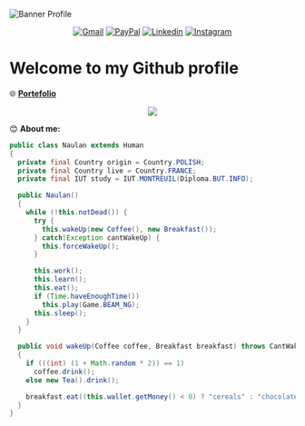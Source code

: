 ![Banner Profile](https://eapi.pcloud.com/getpubthumb?code=XZmubJZO3RLKrQ4bwSiOupYtRg78SzGx3N7&linkpassword=undefined&size=1918x378&crop=0&type=auto)

<p align="center">
<a href="mailto:contact@naulan-chrzaszcz.fr"><img alt="Gmail" src="https://img.shields.io/badge/Gmail-D14836?style=for-the-badge&logo=gmail&logoColor=white"></a>
<a href=""><img alt="PayPal" src="https://img.shields.io/badge/PayPal-00457C?style=for-the-badge&logo=paypal&logoColor=white"></a>
<a href="https://www.linkedin.com/in/naulan-chrzaszcz/"><img alt="Linkedin" src="https://img.shields.io/badge/LinkedIn-0077B5?style=for-the-badge&logo=linkedin&logoColor=white"></a>
<a href="https://www.instagram.com/naulan.chrzaszcz/"><img alt="Instagram" src="https://img.shields.io/badge/Instagram-E4405F?style=for-the-badge&logo=instagram&logoColor=white"></a>
</p>

<h1>Welcome to my Github profile</h1>

🌐 __[Portefolio](https://www.chrz-development.fr)__

<p align="center">
  <img src="https://github-readme-stats.vercel.app/api/top-langs/?username=naulan-chrzaszcz&layout=compact&count_private=true&theme=gruvbox)](https://github.com/NaulaN/github-readme-stats">
</p>

😊 **About me:**
```java
public class Naulan extends Human
{
  private final Country origin = Country.POLISH;
  private final Country live = Country.FRANCE;
  private final IUT study = IUT.MONTREUIL(Diploma.BUT.INFO);

  public Naulan() 
  {
    while (!this.notDead()) {
      try {
        this.wakeUp(new Coffee(), new Breakfast());
      } catch(Exception cantWakeUp) {
	  	this.forceWakeUp();
	  }

      this.work();
      this.learn();
      this.eat();
      if (Time.haveEnoughTime())
	  	this.play(Game.BEAM_NG);
      this.sleep();
    }
  }

  public void wakeUp(Coffee coffee, Breakfast breakfast) throws CantWakeUp
  {
    if (((int) (1 + Math.random * 2)) == 1)
      coffee.drink();
    else new Tea().drink();

    breakfast.eat((this.wallet.getMoney() < 0) ? "cereals" : "chocolate bread");
  }
}
```
